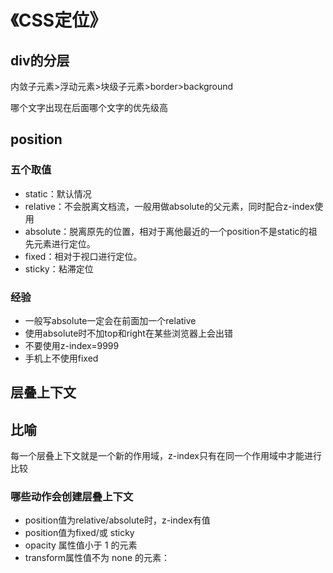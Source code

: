 # 《CSS定位》
## div的分层
内敛子元素>浮动元素>块级子元素>border>background

哪个文字出现在后面哪个文字的优先级高
## position
### 五个取值
* static：默认情况
* relative：不会脱离文档流，一般用做absolute的父元素，同时配合z-index使用
* absolute：脱离原先的位置，相对于离他最近的一个position不是static的祖先元素进行定位。
* fixed：相对于视口进行定位。
* sticky：粘滞定位
### 经验
* 一般写absolute一定会在前面加一个relative
* 使用absolute时不加top和right在某些浏览器上会出错
* 不要使用z-index=9999
* 手机上不使用fixed
## 层叠上下文
## 比喻
每一个层叠上下文就是一个新的作用域，z-index只有在同一个作用域中才能进行比较
### 哪些动作会创建层叠上下文
* position值为relative/absolute时，z-index有值
* position值为fixed/或 sticky
* opacity 属性值小于 1 的元素
* transform属性值不为 none 的元素：
